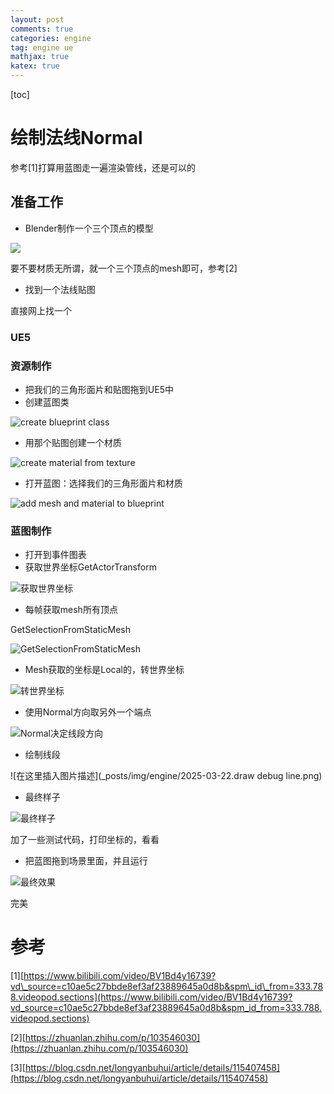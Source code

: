 ```yaml
---
layout: post
comments: true
categories: engine
tag: engine ue
mathjax: true
katex: true
---
```

[toc]

# 绘制法线Normal
参考\[1\]打算用蓝图走一遍渲染管线，还是可以的





## 准备工作
* Blender制作一个三个顶点的模型

![](https://github.com/pkxpp/pkxpp.github.io/blob/master/_posts/img/engine/2025-03-22.triangle_blender.png?raw=true)

要不要材质无所谓，就一个三个顶点的mesh即可，参考\[2\]


* 找到一个法线贴图

直接网上找一个

### UE5


### 资源制作
* 把我们的三角形面片和贴图拖到UE5中 
* 创建蓝图类

![create blueprint class ](https://github.com/pkxpp/pkxpp.github.io/blob/master/_posts/img/engine/2025-03-22.create%20blueprint%20class.png?raw=true)

* 用那个贴图创建一个材质

![create material from texture](https://github.com/pkxpp/pkxpp.github.io/blob/master/_posts/img/engine/2025-03-22.create%20material%20using%20texture.png?raw=true)


* 打开蓝图：选择我们的三角形面片和材质

![add mesh and material to blueprint](https://github.com/pkxpp/pkxpp.github.io/blob/master/_posts/img/engine/2025-03-22.%20add%20mesh%20and%20material%20to%20blueprint.png?raw=true)

### 蓝图制作
* 打开到事件图表
* 获取世界坐标GetActorTransform

![获取世界坐标](https://github.com/pkxpp/pkxpp.github.io/blob/master/_posts/img/engine/2025-03-22.get%20world%20position.png?raw=true)

* 每帧获取mesh所有顶点

GetSelectionFromStaticMesh

![GetSelectionFromStaticMesh](https://github.com/pkxpp/pkxpp.github.io/blob/master/_posts/img/engine/2025-03-22.GetSelectionFromStaticMesh.png?raw=true)

* Mesh获取的坐标是Local的，转世界坐标

![转世界坐标](https://github.com/pkxpp/pkxpp.github.io/blob/master/_posts/img/engine/2025-03-22.local%202%20world.png?raw=true)


* 使用Normal方向取另外一个端点

![Normal决定线段方向](https://github.com/pkxpp/pkxpp.github.io/blob/master/_posts/img/engine/2025-03-22.line%20segment%20another%20point.png?raw=true)


* 绘制线段

![在这里插入图片描述](_posts/img/engine/2025-03-22.draw debug line.png)

* 最终样子

![最终样子](https://github.com/pkxpp/pkxpp.github.io/blob/master/_posts/img/engine/2025-03-22.the%20full%20blueprint.png?raw=true)

加了一些测试代码，打印坐标的，看看

* 把蓝图拖到场景里面，并且运行

![最终效果](https://github.com/pkxpp/pkxpp.github.io/blob/master/_posts/img/engine/2025-03-22.draw%20normals.png?raw=true)

完美


# 参考
\[1\][https://www.bilibili.com/video/BV1Bd4y16739?vd\_source=c10ae5c27bbde8ef3af23889645a0d8b&spm\_id\_from=333.788.videopod.sections](https://www.bilibili.com/video/BV1Bd4y16739?vd_source=c10ae5c27bbde8ef3af23889645a0d8b&spm_id_from=333.788.videopod.sections)

\[2\][https://zhuanlan.zhihu.com/p/103546030](https://zhuanlan.zhihu.com/p/103546030)

\[3\][https://blog.csdn.net/longyanbuhui/article/details/115407458](https://blog.csdn.net/longyanbuhui/article/details/115407458)
